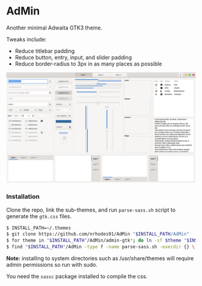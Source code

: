 # AdMin
Another minimal Adwaita GTK3 theme.

Tweaks include:
- Reduce titlebar padding
- Reduce button, entry, input, and slider padding
- Reduce border-radius to 3px in as many places as possible

![AdMin Widgets Image](img/AdMin-widgets.png "AdMin Widgets")


### Installation
Clone the repo, link the sub-themes, and run `parse-sass.sh`
script to generate the `gtk.css` files.

```sh
$ INSTALL_PATH=~/.themes
$ git clone https://github.com/nrhodes91/AdMin "$INSTALL_PATH/AdMin"
$ for theme in "$INSTALL_PATH"/AdMin/admin-gtk*; do ln -sf $theme "$INSTALL_PATH"/; done
$ find "$INSTALL_PATH"/AdMin -type f -name parse-sass.sh -execdir {} \;
```

**Note:** installing to system directories such as /usr/share/themes will
require admin permissions so run with sudo.

You need the `sassc` package installed to compile the css.
